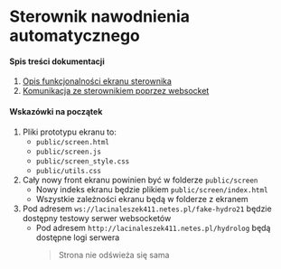 # Sterownik nawodnienia automatycznego

#### Spis treści dokumentacji
1. [Opis funkcjonalności ekranu sterownika](https://github.com/syntaxerro/hydro21/docs/screen.md)
2. [Komunikacja ze sterownikiem poprzez websocket](https://github.com/syntaxerro/hydro21/docs/websocket.md)

#### Wskazówki na początek
1. Pliki prototypu ekranu to:
    * `public/screen.html`
    * `public/screen.js`
    * `public/screen_style.css`
    * `public/utils.css`
2. Cały nowy front ekranu powinien być w folderze `public/screen`
    * Nowy indeks ekranu będzie plikiem `public/screen/index.html`
    * Wszystkie zależności ekranu będą w folderze z ekranem
3. Pod adresem `ws://lacinaleszek411.netes.pl/fake-hydro21` będzie dostępny testowy serwer websocketów
    * Pod adresem `http://lacinaleszek411.netes.pl/hydrolog` będą dostępne logi serwera
        > Strona nie odświeża się sama
    
